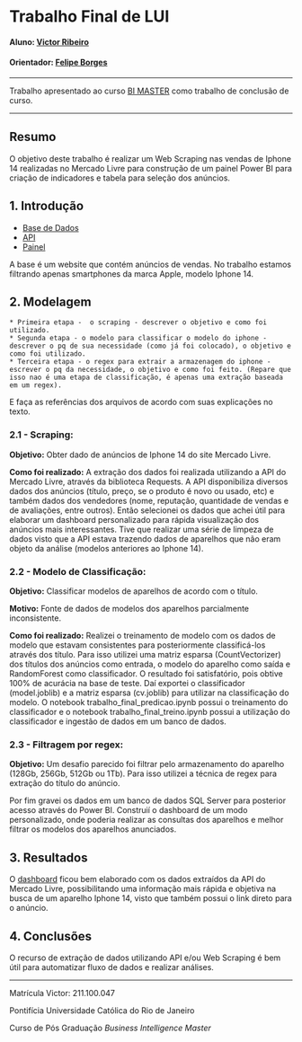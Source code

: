 <!-- antes de enviar a versão final, solicitamos que todos os comentários, colocados para orientação ao aluno, sejam removidos do arquivo -->
# Trabalho Final de LUI

#### Aluno: [Victor Ribeiro](https://github.com/victorgrrtj)
#### Orientador: [Felipe Borges](https://github.com/link_do_github)

---

Trabalho apresentado ao curso [BI MASTER](https://ica.puc-rio.ai/bi-master) como trabalho de conclusão de curso.

---

## Resumo

<!-- trocar o texto abaixo pelo resumo do trabalho, em português -->

O objetivo deste trabalho é realizar um Web Scraping nas vendas de Iphone 14 realizadas no Mercado Livre para construção de um painel Power BI para criação de indicadores e tabela para seleção dos anúncios.

## 1. Introdução

- [Base de Dados](https://lista.mercadolivre.com.br/iphone-14#D[A:iphone%2014])
- [API](https://api.mercadolibre.com/sites/MLB/search?q=Iphone%2014&offset=0)
- [Painel](https://app.powerbi.com/view?r=eyJrIjoiNDkyOGZlODAtNThmMy00MjYxLWI1ZWQtZGQ4YTczM2U0N2FkIiwidCI6ImYxYWU0NGY0LWUzYmEtNDViMC05ZGJhLWNkNGU1ZTZlMGZlNCJ9)

A base é um website que contém anúncios de vendas. No trabalho estamos filtrando apenas smartphones da marca Apple, modelo Iphone 14.

## 2. Modelagem

    * Primeira etapa -  o scraping - descrever o objetivo e como foi utilizado.
    * Segunda etapa - o modelo para classificar o modelo do iphone - descrever o pq de sua necessidade (como já foi colocado), o objetivo e como foi utilizado.
    * Terceira etapa - o regex para extrair a armazenagem do iphone - escrever o pq da necessidade, o objetivo e como foi feito. (Repare que isso nao é uma etapa de classificação, é apenas uma extração baseada em um regex).
E faça as referências dos arquivos de acordo com suas explicações no texto.


### 2.1 - Scraping:
**Objetivo:** Obter dado de anúncios de Iphone 14 do site Mercado Livre.

**Como foi realizado:**
A extração dos dados foi realizada utilizando a API do Mercado Livre, através da biblioteca Requests. A API disponibiliza diversos dados dos anúncios (título, preço, se o produto é novo ou usado, etc) e também dados dos vendedores (nome, reputação, quantidade de vendas e de avaliações, entre outros). Então selecionei os dados que achei útil para elaborar um dashboard personalizado para rápida visualização dos anúncios mais interessantes.
Tive que realizar uma série de limpeza de dados visto que a API estava trazendo dados de aparelhos que não eram objeto da análise (modelos anteriores ao Iphone 14).

### 2.2 - Modelo de Classificação:
**Objetivo:** Classificar modelos de aparelhos de acordo com o título.

**Motivo:** Fonte de dados de modelos dos aparelhos parcialmente inconsistente.

**Como foi realizado:**
Realizei o treinamento de modelo com os dados de modelo que estavam consistentes para posteriormente classificá-los através dos título. Para isso utilizei uma matriz esparsa (CountVectorizer) dos títulos dos anúncios como entrada, o modelo do aparelho como saída e RandomForest como classificador. O resultado foi satisfatório, pois obtive 100% de acurácia na base de teste. Daí exportei o classificador (model.joblib) e a matriz esparsa (cv.joblib) para utilizar na classificação do modelo. O notebook trabalho_final_predicao.ipynb possui o treinamento do classificador e o notebook trabalho_final_treino.ipynb possui a utilização do classificador e ingestão de dados em um banco de dados.

### 2.3 - Filtragem por regex:
**Objetivo:** Um desafio parecido foi filtrar pelo armazenamento do aparelho (128Gb, 256Gb, 512Gb ou 1Tb). Para isso utilizei a técnica de regex para extração do título do anúncio.

Por fim gravei os dados em um banco de dados SQL Server para posterior acesso através do Power BI. Construií o dashboard de um modo personalizado, onde poderia realizar as consultas dos aparelhos e melhor filtrar os modelos dos aparelhos anunciados.

## 3. Resultados

O [dashboard](https://app.powerbi.com/view?r=eyJrIjoiNDkyOGZlODAtNThmMy00MjYxLWI1ZWQtZGQ4YTczM2U0N2FkIiwidCI6ImYxYWU0NGY0LWUzYmEtNDViMC05ZGJhLWNkNGU1ZTZlMGZlNCJ9) ficou bem elaborado com os dados extraídos da API do Mercado Livre, possibilitando uma informação mais rápida e objetiva na busca de um aparelho Iphone 14, visto que também possui o link direto para o anúncio.

## 4. Conclusões

O recurso de extração de dados utilizando API e/ou Web Scraping é bem útil para automatizar fluxo de dados e realizar análises. 

---

Matrícula Victor: 211.100.047

Pontifícia Universidade Católica do Rio de Janeiro

Curso de Pós Graduação *Business Intelligence Master*
